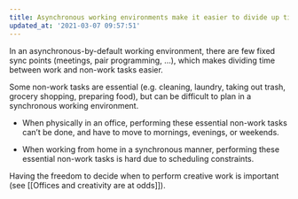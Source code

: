 ```yaml
---
title: Asynchronous working environments make it easier to divide up time
updated_at: '2021-03-07 09:57:51'
---
```



In an asynchronous-by-default working environment, there are few fixed sync points (meetings, pair programming, …), which makes dividing time between work and non-work tasks easier.

Some non-work tasks are essential (e.g. cleaning, laundry, taking out trash, grocery shopping, preparing food), but can be difficult to plan in a synchronous working environment.

* When physically in an office, performing these essential non-work tasks can’t be done, and have to move to mornings, evenings, or weekends.

* When working from home in a synchronous manner, performing these essential non-work tasks is hard due to scheduling constraints.

Having the freedom to decide when to perform creative work is important (see [[Offices and creativity are at odds]]).